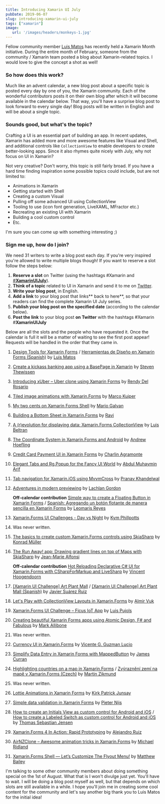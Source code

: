```yaml
---
title: Introducing Xamarin UI July
pubDate: 2019-06-07
slug: introducing-xamarin-ui-july
tags: ["xamarin"]
image:
   url: '/images/headers/monkeys-1.jpg'
---
```


Fellow community member [Luis Matos](https://luismts.com) has recently held a Xamarin Month initiative. During the entire month of February, someone from the community / Xamarin team posted a blog about Xamarin-related topics. I would love to give the concept a shot as well!

### So how does this work?

Much like an advent calendar, a new blog post about a specific topic is posted every day by one of you, the Xamarin community. Each of the wonderful contributors posts it on their own blog after which it will become available in the calendar below. That way, you'll have a surprise blog post to look forward to every single day! Blog posts will be written in English and will be about a single topic.

### Sounds good, but what's the topic?

Crafting a UI is an essential part of building an app. In recent updates, Xamarin has added more and more awesome features like Visual and Shell, and additional controls like `CollectionView` to enable developers to create better-looking apps. Since it also rhymes quite nicely with July, why not focus on UI in Xamarin? 

Not very creative? Don't worry, this topic is still fairly broad. If you have a hard time finding inspiration some possible topics could include, but are not limited to:

*   Animations in Xamarin
*   Getting started with Shell
*   Creating a custom Visual
*   Pulling off some advanced UI using CollectionView
*   Tooling to use (icon font generation, LiveXAML, MFractor etc.)
*   Recreating an existing UI with Xamarin
*   Building a cool custom control
*   Etc.

I'm sure you can come up with something interesting ;)

### Sign me up, how do I join?

We need 31 writers to write a blog post each day. If you're very inspired you're allowed to write multiple blogs though! If you want to reserve a slot follow the steps below:

1.  **Reserve a slot** on Twitter (using the hashtags #Xamarin and [#](https://twitter.com/search?f=tweets&q=%23xamarinmonth&src=typd)**[XamarinUIJuly](https://twitter.com/search?f=tweets&q=%23xamarinuijuly&src=typd)**).
2.  **Think of a topic** related to UI in Xamarin and send it to me on [Twitter](https://twitter.com/devnl).
3.  **Write your blog post**, in English.
4.  **Add a link** to your blog post that links**&nbsp;back to here**, so that your readers can find the complete Xamarin UI July series.
5.  **Publish your blog post on the specified date** (according to the calendar below).
6.  **Post the link** to your blog post **on Twitter** with the hashtags #Xamarin #**XamarinUIJuly**  

Below are all the slots and the people who have requested it. Once the calendar is full it will be a matter of waiting to see the first post appear! Requests will be handled in the order that they came in.

1. [Design Tools for Xamarin Forms](https://luismts.com/blog/xamarin/design-tools-xamarin-forms/) / [Herramientas de Diseño en Xamarin Forms (Spanish)](https://luismts.com/es/blog/xamarin/herramientas-de-diseno-en-xamarin-forms/?noredirect=es_ES) by [Luis Matos](https://twitter.com/luismatosluna)
2. [Create a kickass banking app using a BasePage in Xamarin](https://www.thewissen.io/create-a-kickass-banking-app-using-a-basepage-in-xamarin/) by [Steven Thewissen](https://www.twitter.com/devnl)
3. [Introducing xUber – Uber clone using Xamarin Forms](https://www.xamboy.com/2019/07/03/introducing-xuber-uber-clone-using-xamarin-forms/) by [Rendy Del Rosario](https://twitter.com/rdelrosario)
4. [Tiled image animations with Xamarin.Forms](https://marcofolio.net/xamarin-tiled-image-animations/) by [Marco Kuiper](https://twitter.com/marcofolio)
5. [My two cents on Xamarin Forms Shell](https://15mgm15.blog/2019/07/05/my-two-cents-on-xamarin-forms-shell/) by [Mario Galvan](https://twitter.com/MayitoGalvan)
6. [Building a Bottom Sheet in Xamarin.Forms](https://www.heyraviteja.com/post/projects/xamarin-bottom-sheet/) by [Ravi](https://twitter.com/heyraviteja)
7. [A (r)evolution for displaying data: Xamarin.Forms CollectionView](https://luisbeltran.mx/2019/07/07/a-revolution-for-displaying-data-xamarin-forms-collectionview/) by [Luis Beltran](https://twitter.com/darkicebeam)
8. [The Coordinate System in Xamarin.Forms and Android](https://www.andrewhoefling.com/Blog/Post/the-coordinate-system-in-xamarin-forms-and-android) by [Andrew Hoefling](https://twitter.com/andrew_hoefling)
9. [Credit Card Payment UI in Xamarin Forms](https://xamgirl.com/credit-card-payment-ui-in-xamarin-forms/) by [Charlin Agramonte](https://twitter.com/Chard003)
10. [Elegant Tabs and Rg.Popup for the Fancy UI World](https://muhaym.in/elegant-tabs-and-rg-popup-for-the-fancy-ui-world/) by [Abdul Muhaymin Arif](https://twitter.com/muhaym)
11. [Tab navigation for Xamarin.iOS using MvvmCross](https://medium.com/@pnavk/tab-navigation-for-xamarin-ios-using-mvvmcross-582ad4e26871) by [Pranav Khandelwal](https://twitter.com/_the_real_pk_)
12. [Adventures in modern previewing](https://lachlanwgordon.com/xamarinuijuly-notch/) by [Lachlan Gordon](https://twitter.com/lachlanwgordon)

    **Off-calendar contribution**
    [Simple way to create a Floating Button in Xamarin Forms](https://askxammy.com/simple-way-to-create-a-floating-button-in-xamarin-forms/) / [Spanish: Agregando un botón flotante de manera sencilla en Xamarin Forms](https://medium.com/@reyes.leomaris/agregando-un-bot%C3%B3n-flotante-de-manera-sencilla-en-xamarin-forms-45d86271727a) by [Leomaris Reyes](https://twitter.com/leomarisreyes11)

13. [Xamarin.Forms UI Challenges - Day vs Night](https://kymphillpotts.com/xamarin-forms-ui-challenge-dayvsnight.html) by [Kym Phillpotts](https://twitter.com/kphillpotts)
14. Was never written.
15. [The basics to create custom Xamarin.Forms controls using SkiaSharp](https://medium.com/@k.l.mueller/the-basics-to-create-custom-xamarin-forms-controls-using-skiasharp-be24bdda879e) by [Konrad Müller](https://twitter.com/konmue)
16. [The Run Away! app: Drawing gradient lines on top of Maps with SkiaSharp](https://www.sharpnado.com/run-away-app/) by [Jean-Marie Alfonsi](https://twitter.com/Piskariov)

    **Off-calendar contribution**
    [Hot Reloading Declarative C# UI for Xamarin.Forms with CSharpForMarkup and LiveSharp](http://vincenth.net/blog/archive/2019/07/16/hot-reloading-declarative-c-ui-for-xamarin-forms-with-csharpformarkup-and-livesharp.aspx) by [Vincent Hoogendoorn](https://twitter.com/vincenth_net)

17. [[Xamarin UI Challenge] Art Plant Mall](https://javiersuarezruiz.wordpress.com/2019/07/17/xamarin-ui-challenge-art-plant-mall-english-version/) / [[Xamarin UI Challenge] Art Plant Mall (Spanish)](https://javiersuarezruiz.wordpress.com/2019/07/17/xamarin-ui-challenge-art-plant-mall/) by [Javier Suárez Ruiz](https://twitter.com/jsuarezruiz)
18. [Let's Play with CollectionView Layouts in Xamarin.Forms](https://almirvuk.blogspot.com/2019/07/lets-play-with-collectionview-layouts.html) by [Almir Vuk](https://twitter.com/almirvuk)
19. [Xamarin.Forms UI Challenge – Ficus IoT App](https://www.pujolsluis.com/xamarin-forms-ui-challenge-ficus-iot-app/) by [Luis Pujols](https://twitter.com/pujolsluis1)
20. [Creating beautiful Xamarin Forms apps using Atomic Design, F# and Fabulous](https://mallibone.com/post/creating-beautiful-xamarin-forms-apps-using-atomic-design-f-and-fabulous) by [Mark Allibone](https://twitter.com/mallibone)
21. Was never written.
22. [Currency UI in Xamarin.Forms](https://vicenteguzman.mx/2019/07/22/currency-ui-in-xamarin-forms/) by [Vicente G. Guzman Lucio](https://twitter.com/LucioMSP)
23. [Simplify Data Entry in Xamarin Forms with MappedButton](https://honestillusion.com/2019/07/23/Xamarin-Forms-MappedButton) by [James Curran](https://twitter.com/zamescurran)
24. [Highlighting countries on a map in Xamarin.Forms](https://blog.mzikmund.com/2019/07/highlighting-countries-on-a-map-in-xamarin-forms/) / [Zvýraznění zemí na mapě v Xamarin.Forms (Czech)](https://blog.mzikmund.com/2019/07/zvyrazneni-zemi-na-mape-v-xamarin-forms/) by [Martin Zikmund](https://twitter.com/mzikmunddev)
25. Was never written.
26. [Lottie Animations in Xamarin Forms](https://codesandchips.wordpress.com/2019/07/26/lottie-animations-in-xamarin-forms/) by [Kirk Patrick Junsay](https://twitter.com/KPjunsay)
27. [Simple data validation in Xamarin Forms](https://blog.pieeatingninjas.be/2019/07/27/simple-data-validation-in-xamarin-forms/) by [Pieter Nijs](https://twitter.com/NijsPieter)
28. [How to create an Initials View as custom control for Android and iOS](https://medium.com/@tsjdevapps/xamarin-forms-how-to-create-an-intials-view-as-custom-control-for-android-and-ios-e9b09223ed53) / [How to create a Labeled Switch as custom control for Android and iOS](https://medium.com/@tsjdevapps/xamarin-forms-how-to-create-a-labeled-switch-as-custom-control-for-android-and-ios-9192ea7a2084) by [Thomas Sebastian Jensen](https://twitter.com/tsjdevapps)
29. [Xamarin.Forms 4 In Action: Rapid Prototyping](https://alejandroruizvarela.blogspot.com/2019/07/xamarinforms-4-in-action-rapid.html) by [Alejandro Ruiz](https://twitter.com/alejandroruizva)
30. [AirNZClone – Awesome animation tricks in Xamarin.Forms](https://michaelridland.com/xamarin/airnzclone-awesome-animation-tricks-in-xamarin-forms/) by [Michael Ridland](https://twitter.com/rid00z)
31. [Xamarin.Forms Shell — Let’s Customize The Flyout Menu!](https://medium.com/@thebaileybrew/xamarin-forms-shell-lets-customize-the-flyout-menu-de3df2450f56) by [Matthew Bailey](https://twitter.com/TheBaileyBrew)

I'm talking to some other community members about doing something special on the 1st of August. What that is I won't divulge just yet. You'll have to wait. I will be doing a blog post myself as well, but that depends on which slots are still available in a while. I hope you'll join me in creating some cool content for the community and let's say another big thank you to Luis Matos for the initial idea!

